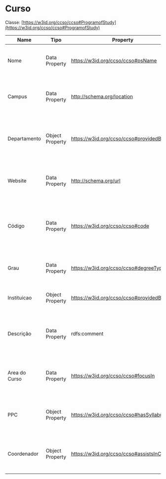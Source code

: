 # Curso

Classe: [https://w3id.org/ccso/ccso#ProgramofStudy](https://w3id.org/ccso/ccso#ProgramofStudy)

| Name | Tipo | Property | Descrição  | Exemplo | Tipo de dado (range) |
| --- | --- | --- | --- | --- | --- |
| Nome | Data Property | https://w3id.org/ccso/ccso#psName | Essa propriedade indica o nome oficial de um curso | Engenharia da Computação | http://www.w3.org/2000/01/rdf-schema#Literal |
| Campus | Data Property | http://schema.org/location | Essa propriedade indica o campus onde o curso é ministrado. | Cidade Universitária, São Luís-MA | https://www.notion.so<http://www.w3.org/2001/XMLSchema#string> |
| Departamento | Object Property | https://w3id.org/ccso/ccso#providedBy | Ligado para recurso que representa organização educacional associado ao curso | https://purl.org/dbacademic/resource#UniversidadeFederalMaranhao | https://w3id.org/ccso/ccso#Department |
| Website | Data Property | http://schema.org/url | Essa propriedade indica o endereço do site oficial do curso | http://www.ecp.ufma.br/ | http://www.w3.org/2001/XMLSchema#anyURI |
| Código | Data Property | https://w3id.org/ccso/ccso#code | Essa propriedade indica um código ou identificador único associado ao curso | EECP00010 | http://www.w3.org/2000/01/rdf-schema#Literal |
| Grau | Data Property | https://w3id.org/ccso/ccso#degreeType | Essa propriedade indica o tipo de grau que o curso oferece | Bacharelado | http://www.w3.org/2001/XMLSchema#string |
| Instituicao | Object Property | https://w3id.org/ccso/ccso#providedBy | Ligado para recurso que representa Instituição | http://pt.dbpedia.org/resource/Universidade_Federal_do_Maranhão | http://schema.org/EducationalOrganization |
| Descrição | Data Property | rdfs:comment | Essa propriedade contém uma descrição textual do curso. | É o ramo da engenharia que combina Ciências da Computação e EngenhariaElétrica a avanços adicionais em tecnologia digital, redes de computadores e sistemas de computares. Integrando perfeitamente as mais recentes inovações, os profissionais da engenharia da computação desenvolvem novos hardwares de computadores, projetam e implementam aplicativos de software, aprimorando os recursos de redes e sistemas de comunicação. | http://www.w3.org/2000/01/rdf-schema#Literal |
| Area do Curso | Data Property | https://w3id.org/ccso/ccso#focusIn | Essa propriedade indica a área de foco ou especialização do curso | Sistemas de Computação e Redes | https://www.notion.so<http://www.w3.org/2001/XMLSchema#string> |
| PPC | Object Property | https://w3id.org/ccso/ccso#hasSyllabus | Lidado ao Plano de Curso ou Plano de Ensino para o curso | https://w3id.org/ccso/ccso#courseURL | https://w3id.org/ccso/ccso#Syllabus |
| Coordenador | Object Property | https://w3id.org/ccso/ccso#assistsInCourse | Ligado para propriedade que representa coordenador de curso. | https://purl.org/linked-data/ccso-dbacademic#hasCoordinator | http://schema.org/EducationalOrganization |

